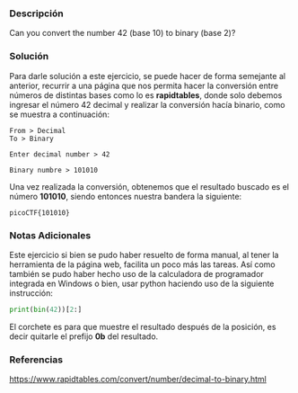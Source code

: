 ### Descripción
Can you convert the number 42 (base 10) to binary (base 2)?
### Solución
Para darle solución a este ejercicio, se puede hacer de forma semejante al anterior, recurrir a una página que nos permita hacer la conversión entre números de distintas bases como lo es **rapidtables**, donde solo debemos ingresar el número 42 decimal y realizar la conversión hacía binario, como se muestra a continuación:

```
From > Decimal
To > Binary

Enter decimal number > 42

Binary numbre > 101010
```

Una vez realizada la conversión, obtenemos que el resultado buscado es el número **101010**, siendo entonces nuestra bandera la siguiente:

```
picoCTF{101010}
```
### Notas Adicionales
Este ejercicio si bien se pudo haber resuelto de forma manual, al tener la herramienta de la página web, facilita un poco más las tareas. Así como también se pudo haber hecho uso de la calculadora de programador integrada en Windows o bien, usar python haciendo uso de la siguiente instrucción:

```python
print(bin(42))[2:]
```

El corchete es para que muestre el resultado después de la posición, es decir quitarle el prefijo **0b** del resultado.
### Referencias
https://www.rapidtables.com/convert/number/decimal-to-binary.html